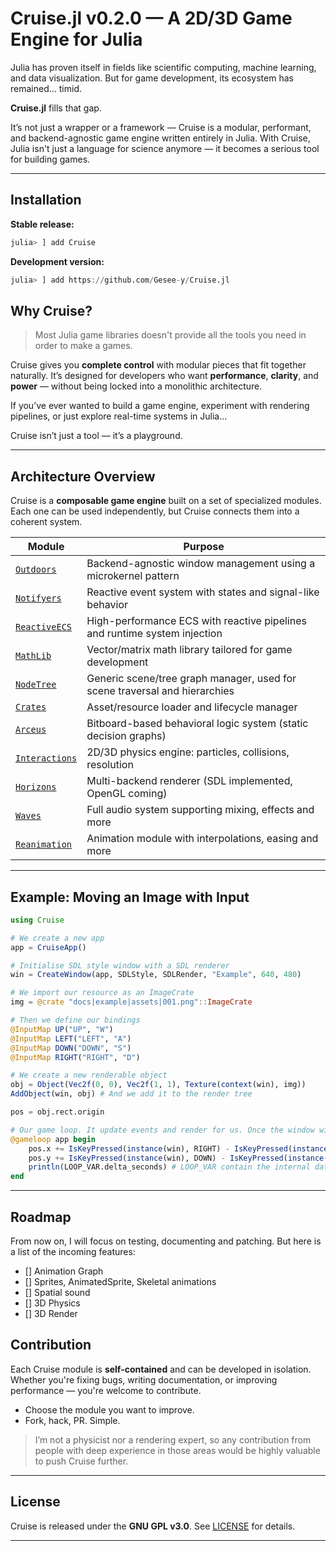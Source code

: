 # Cruise.jl v0.2.0 — A 2D/3D Game Engine for Julia

Julia has proven itself in fields like scientific computing, machine learning, and data visualization. But for game development, its ecosystem has remained... timid.

**Cruise.jl** fills that gap.

It’s not just a wrapper or a framework — Cruise is a modular, performant, and backend-agnostic game engine written entirely in Julia. With Cruise, Julia isn't just a language for science anymore — it becomes a serious tool for building games.

---

## Installation

**Stable release:**

```julia
julia> ] add Cruise
````

**Development version:**

```julia
julia> ] add https://github.com/Gesee-y/Cruise.jl
```

## Why Cruise?

> Most Julia game libraries doesn't provide all the tools you need in order to make a games.

Cruise gives you **complete control** with modular pieces that fit together naturally. It’s designed for developers who want **performance**, **clarity**, and **power** — without being locked into a monolithic architecture.

If you’ve ever wanted to build a game engine, experiment with rendering pipelines, or just explore real-time systems in Julia...

Cruise isn’t just a tool — it’s a playground.

---

## Architecture Overview

Cruise is a **composable game engine** built on a set of specialized modules. Each one can be used independently, but Cruise connects them into a coherent system.

| Module                                                                           | Purpose                                                                    |
| -------------------------------------------------------------------------------- | -------------------------------------------------------------------------- |
| [`Outdoors`](https://github.com/Gesee-y/Outdoors.jl)                             | Backend-agnostic window management using a microkernel pattern             |
| [`Notifyers`](https://github.com/Gesee-y/Notifyers.jl)                           | Reactive event system with states and signal-like behavior                 |
| [`ReactiveECS`](https://github.com/Gesee-y/ReactiveECS.jl)                       | High-performance ECS with reactive pipelines and runtime system injection  |
| [`MathLib`](https://github.com/Gesee-y/GDMathLib.jl)       | Vector/matrix math library tailored for game development                   |
| [`NodeTree`](https://github.com/Gesee-y/NodeTree.jl)                             | Generic scene/tree graph manager, used for scene traversal and hierarchies |
| [`Crates`](https://github.com/Gesee-y/Cruise.jl/blob/main/src/Crates)            | Asset/resource loader and lifecycle manager                                |
| [`Arceus`](https://github.com/Gesee-y/Arceus.jl)                                 | Bitboard-based behavioral logic system (static decision graphs)            |
| [`Interactions`](https://github.com/Gesee-y/Interations.jl) | 2D/3D physics engine: particles, collisions, resolution                    |
| [`Horizons`](https://github.com/Gesee-y/Horizons.jl)     | Multi-backend renderer (SDL implemented, OpenGL coming)                    |
| [`Waves`](https://github.com/Gesee-y/WavesFlow.jl)              | Full audio system supporting mixing, effects and more                      |
| [`Reanimation`](https://github.com/Gesee-y/ReAnimation.jl)  | Animation module with interpolations, easing and more                      |

---

## Example: Moving an Image with Input

```julia
using Cruise

# We create a new app
app = CruiseApp()

# Initialise SDL style window with a SDL renderer
win = CreateWindow(app, SDLStyle, SDLRender, "Example", 640, 480)

# We import our resource as an ImageCrate
img = @crate "docs|example|assets|001.png"::ImageCrate

# Then we define our bindings
@InputMap UP("UP", "W")
@InputMap LEFT("LEFT", "A")
@InputMap DOWN("DOWN", "S")
@InputMap RIGHT("RIGHT", "D")

# We create a new renderable object
obj = Object(Vec2f(0, 0), Vec2f(1, 1), Texture(context(win), img))
AddObject(win, obj) # And we add it to the render tree

pos = obj.rect.origin

# Our game loop. It update events and render for us. Once the window will be closed, it will stop.
@gameloop app begin
    pos.x += IsKeyPressed(instance(win), RIGHT) - IsKeyPressed(instance(win), LEFT)
    pos.y += IsKeyPressed(instance(win), DOWN) - IsKeyPressed(instance(win), UP)
    println(LOOP_VAR.delta_seconds) # LOOP_VAR contain the internal data of our loop
end
```

---

## Roadmap

From now on, I will focus on testing, documenting and patching. But here is a list of the incoming features:

- [] Animation Graph
- [] Sprites, AnimatedSprite, Skeletal animations
- [] Spatial sound
- [] 3D Physics
- [] 3D Render

## Contribution

Each Cruise module is **self-contained** and can be developed in isolation. Whether you're fixing bugs, writing documentation, or improving performance — you're welcome to contribute.

* Choose the module you want to improve.
* Fork, hack, PR. Simple.

> I’m not a physicist nor a rendering expert, so any contribution from people with deep experience in those areas would be highly valuable to push Cruise further.

---

## License

Cruise is released under the **GNU GPL v3.0**.
See [LICENSE](https://github.com/Gesee-y/Cruise.jl/blob/main/LICENSE) for details.

---

